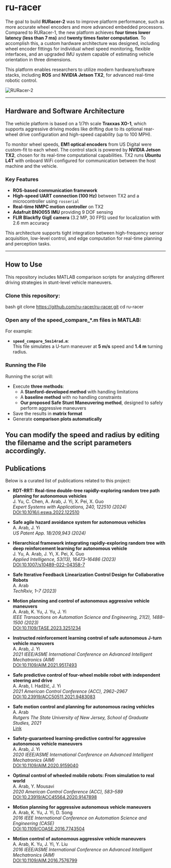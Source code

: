 # ru-racer

The goal to build **RURacer-2** was to improve platform performance, such as more accurate wheel encoders and more advanced embedded processors. Compared to RURacer-1, the new platform achieves **four times lower latency (less than 7 ms)** and **twenty times faster computation**. To accomplish this, a custom hardware architecture was designed, including wheel encoder fittings for individual wheel speed monitoring, flexible interfaces, and an upgraded IMU system capable of estimating vehicle orientation in three dimensions.

This platform enables researchers to utilize modern hardware/software stacks, including **ROS** and **NVIDIA Jetson TX2**, for advanced real-time robotic control.

![RURacer-2](https://user-images.githubusercontent.com/26307692/115647143-4eee7300-a2f1-11eb-8875-1eae0d6352c9.png)

---

## Hardware and Software Architecture

The vehicle platform is based on a 1/7th scale **Traxxas XO-1**, which supports aggressive driving modes like drifting due to its optional rear-wheel drive configuration and high-speed capability (up to 100 MPH). 

To monitor wheel speeds, **EM1 optical encoders** from US Digital were custom-fit to each wheel. The control stack is powered by **NVIDIA Jetson TX2**, chosen for its real-time computational capabilities. TX2 runs **Ubuntu L4T** with onboard WiFi configured for communication between the host machine and the vehicle.

### Key Features

- **ROS-based communication framework**
- **High-speed UART connection (100 Hz)** between TX2 and a microcontroller using `rosserial`
- **Real-time NMPC motion controller** on TX2
- **Adafruit BNO055 IMU** providing 9 DOF sensing
- **FLIR Blackfly GigE camera** (3.2 MP, 30 FPS) used for localization with 2.6 mm accuracy

This architecture supports tight integration between high-frequency sensor acquisition, low-level control, and edge computation for real-time planning and perception tasks.

---

## How to Use

This repository includes MATLAB comparison scripts for analyzing different driving strategies in stunt-level vehicle maneuvers.

### Clone this repository:
   bash
   git clone https://github.com/ru-racer/ru-racer.git
   cd ru-racer

### Open any of the **speed_compare_*.m** files in MATLAB:
For example:
- **`speed_compare_5ms14rad.m`**:  
This file simulates a U-turn maneuver at **5 m/s** speed and **1.4 m** turning radius.

### Running the File
Running the script will:

- Execute **three methods**:
  - A **Stanford-developed method** with handling limitations
  - A **baseline method** with no handling constraints
  - **Our proposed Safe Stunt Maneuvering method**, designed to safely perform aggressive maneuvers
- Save the results in **matrix format**
- Generate **comparison plots automatically**

You can modify the **speed** and **radius** by editing the filename and the script parameters accordingly.
---

## Publications

Below is a curated list of publications related to this project:

- **RDT-RRT: Real-time double-tree rapidly-exploring random tree path planning for autonomous vehicles**  
  J. Yu, C. Chen, A. Arab, J. Yi, X. Pei, X. Guo  
  *Expert Systems with Applications, 240, 122510 (2024)*  
  [DOI:10.1016/j.eswa.2022.122510](https://doi.org/10.1016/j.eswa.2022.122510)

- **Safe agile hazard avoidance system for autonomous vehicles**  
  A. Arab, J. Yi  
  *US Patent App. 18/209,943 (2024)*

- **Hierarchical framework integrating rapidly-exploring random tree with deep reinforcement learning for autonomous vehicle**  
  J. Yu, A. Arab, J. Yi, X. Pei, X. Guo  
  *Applied Intelligence, 53(13), 16473–16486 (2023)*  
  [DOI:10.1007/s10489-022-04358-7](https://doi.org/10.1007/s10489-022-04358-7)

- **Safe Iterative Feedback Linearization Control Design for Collaborative Robots**  
  A. Arab  
  *TechRxiv, 1–7 (2023)*

- **Motion planning and control of autonomous aggressive vehicle maneuvers**  
  A. Arab, K. Yu, J. Yu, J. Yi  
  *IEEE Transactions on Automation Science and Engineering, 21(2), 1488–1500 (2023)*  
  [DOI:10.1109/TASE.2023.3251234](https://doi.org/10.1109/TASE.2023.3251234)

- **Instructed reinforcement learning control of safe autonomous J-turn vehicle maneuvers**  
  A. Arab, J. Yi  
  *2021 IEEE/ASME International Conference on Advanced Intelligent Mechatronics (AIM)*  
  [DOI:10.1109/AIM.2021.9517493](https://doi.org/10.1109/AIM.2021.9517493)

- **Safe predictive control of four-wheel mobile robot with independent steering and drive**  
  A. Arab, I. Hadžić, J. Yi  
  *2021 American Control Conference (ACC), 2962–2967*  
  [DOI:10.23919/ACC50511.2021.9483083](https://doi.org/10.23919/ACC50511.2021.9483083)

- **Safe motion control and planning for autonomous racing vehicles**  
  A. Arab  
  *Rutgers The State University of New Jersey, School of Graduate Studies, 2021*  
  [Link](https://www.researchwithrutgers.com/en/publications/safe-motion-control-and-planning-for-autonomous-racing-vehicles)

- **Safety-guaranteed learning-predictive control for aggressive autonomous vehicle maneuvers**  
  A. Arab, J. Yi  
  *2020 IEEE/ASME International Conference on Advanced Intelligent Mechatronics (AIM)*  
  [DOI:10.1109/AIM.2020.9159040](https://doi.org/10.1109/AIM.2020.9159040)

- **Optimal control of wheeled mobile robots: From simulation to real world**  
  A. Arab, Y. Mousavi  
  *2020 American Control Conference (ACC), 583–589*  
  [DOI:10.23919/ACC45564.2020.9147898](https://doi.org/10.23919/ACC45564.2020.9147898)

- **Motion planning for aggressive autonomous vehicle maneuvers**  
  A. Arab, K. Yu, J. Yi, D. Song  
  *2016 IEEE International Conference on Automation Science and Engineering (CASE)*  
  [DOI:10.1109/COASE.2016.7743504](https://doi.org/10.1109/COASE.2016.7743504)

- **Motion control of autonomous aggressive vehicle maneuvers**  
  A. Arab, K. Yu, J. Yi, Y. Liu  
  *2016 IEEE/ASME International Conference on Advanced Intelligent Mechatronics (AIM)*  
  [DOI:10.1109/AIM.2016.7576799](https://doi.org/10.1109/AIM.2016.7576799)
